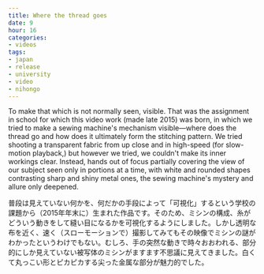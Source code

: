 ```yaml
---
title: Where the thread goes
date: 9
hour: 16
categories:
- videos
tags:
- japan
- release
- university
- video
- nihongo
---
```


<video-embed service="vimeo" id="151801842" width="500" height="281" />

To make that which is not normally seen, visible. That was the assignment in school for which this video work (made late 2015) was born, in which we tried to make a sewing machine's mechanism visible—where does the thread go and how does it ultimately form the stitching pattern. We tried shooting a transparent fabric from up close and in high-speed (for slow-motion playback,) but however we tried, we couldn't make its inner workings clear. Instead, hands out of focus partially covering the view of our subject seen only in portions at a time, with white and rounded shapes contrasting sharp and shiny metal ones, the sewing machine's mystery and allure only deepened.

普段は見えていない何かを、何だかの手段によって「可視化」するという学校の課題から（2015年年末に）生まれた作品です。そのため、ミシンの構成、糸がどういう動きをして縫い目になるかを可視化するようにしました。しかし透明な布を近く、速く（スローモーションで）撮影してみてもその映像でミシンの謎がわかったというわけでもない。むしろ、手の突然な動きで時々おおわれる、部分的にしか見えていない被写体のミシンがますます不思議に見えてきました。白くて丸っこい形とピカピカする尖った金属な部分が魅力的でした。
